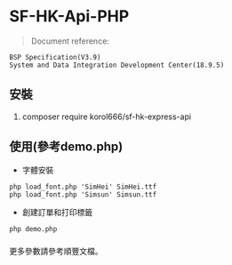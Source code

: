 # SF-HK-Api-PHP

>Document reference:

    BSP Specification(V3.9)
    System and Data Integration Development Center(18.9.5)

## 安裝
1. composer require korol666/sf-hk-express-api

## 使用(參考demo.php)
- 字體安裝
```
php load_font.php 'SimHei' SimHei.ttf
php load_font.php 'Simsun' Simsun.ttf
```

- 創建訂單和打印標籤
```
php demo.php
```

###
更多參數請參考順豐文檔。
